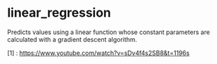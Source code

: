 # linear_regression

Predicts values using a linear function whose constant parameters are calculated with a gradient descent algorithm.


[1] : https://www.youtube.com/watch?v=sDv4f4s2SB8&t=1196s